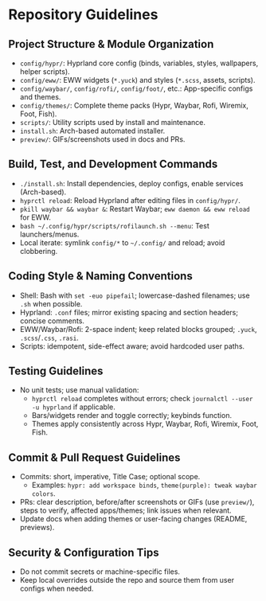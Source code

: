 # Repository Guidelines

## Project Structure & Module Organization
- `config/hypr/`: Hyprland core config (binds, variables, styles, wallpapers, helper scripts).
- `config/eww/`: EWW widgets (`*.yuck`) and styles (`*.scss`, assets, scripts).
- `config/waybar/`, `config/rofi/`, `config/foot/`, etc.: App-specific configs and themes.
- `config/themes/`: Complete theme packs (Hypr, Waybar, Rofi, Wiremix, Foot, Fish).
- `scripts/`: Utility scripts used by install and maintenance.
- `install.sh`: Arch-based automated installer.
- `preview/`: GIFs/screenshots used in docs and PRs.

## Build, Test, and Development Commands
- `./install.sh`: Install dependencies, deploy configs, enable services (Arch-based).
- `hyprctl reload`: Reload Hyprland after editing files in `config/hypr/`.
- `pkill waybar && waybar &`: Restart Waybar; `eww daemon && eww reload` for EWW.
- `bash ~/.config/hypr/scripts/rofilaunch.sh --menu`: Test launchers/menus.
- Local iterate: symlink `config/*` to `~/.config/` and reload; avoid clobbering.

## Coding Style & Naming Conventions
- Shell: Bash with `set -euo pipefail`; lowercase-dashed filenames; use `.sh` when possible.
- Hyprland: `.conf` files; mirror existing spacing and section headers; concise comments.
- EWW/Waybar/Rofi: 2-space indent; keep related blocks grouped; `.yuck`, `.scss`/`.css`, `.rasi`.
- Scripts: idempotent, side-effect aware; avoid hardcoded user paths.

## Testing Guidelines
- No unit tests; use manual validation:
  - `hyprctl reload` completes without errors; check `journalctl --user -u hyprland` if applicable.
  - Bars/widgets render and toggle correctly; keybinds function.
  - Themes apply consistently across Hypr, Waybar, Rofi, Wiremix, Foot, Fish.

## Commit & Pull Request Guidelines
- Commits: short, imperative, Title Case; optional scope.
  - Examples: `hypr: add workspace binds`, `theme(purple): tweak waybar colors`.
- PRs: clear description, before/after screenshots or GIFs (use `preview/`), steps to verify, affected apps/themes; link issues when relevant.
- Update docs when adding themes or user-facing changes (README, previews).

## Security & Configuration Tips
- Do not commit secrets or machine-specific files.
- Keep local overrides outside the repo and source them from user configs when needed.
